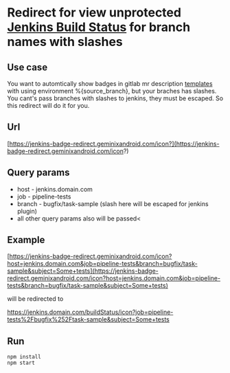 # Redirect for view unprotected <a href="https://plugins.jenkins.io/embeddable-build-status/" target="_blank">Jenkins Build Status</a> for branch names with slashes

## Use case
You want to automtically show badges in gitlab mr description <a href="https://docs.gitlab.com/ee/user/project/description_templates.html" target="_blank">templates</a> with using environment %{source_branch}, but your braches has slashes.
You cant's pass branches with slashes to jenkins, they must be escaped. So this redirect will do it for you.

## Url
[https://jenkins-badge-redirect.geminixandroid.com/icon?](https://jenkins-badge-redirect.geminixandroid.com/icon?)

## Query params
- host - jenkins.domain.com
- job - pipeline-tests
- branch - bugfix/task-sample (slash here will be escaped for jenkins plugin)
- all other query params also will be passed<

## Example
[https://jenkins-badge-redirect.geminixandroid.com/icon?host=jenkins.domain.com&job=pipeline-tests&branch=bugfix/task-sample&subject=Some+tests](https://jenkins-badge-redirect.geminixandroid.com/icon?host=jenkins.domain.com&job=pipeline-tests&branch=bugfix/task-sample&subject=Some+tests)

will be redirected to

https://jenkins.domain.com/buildStatus/icon?job=pipeline-tests%2Fbugfix%252Ftask-sample&subject=Some+tests
 
## Run
```
npm install
npm start
```

